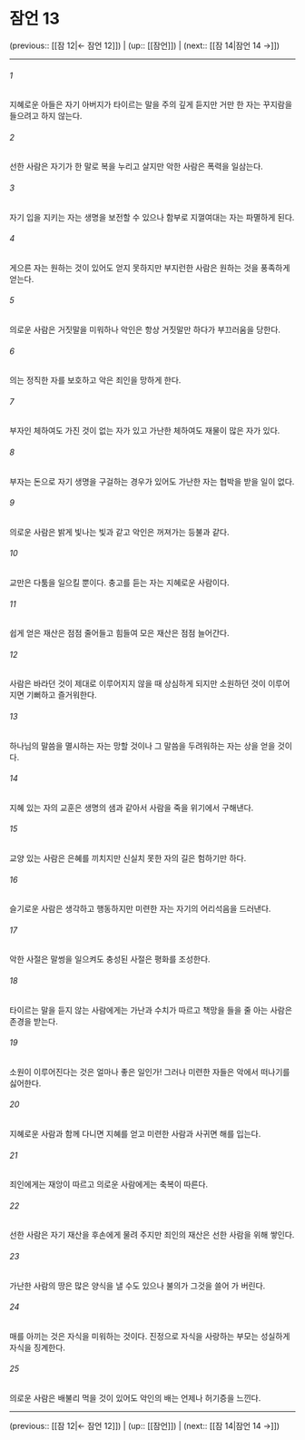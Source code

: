 # 잠언 13

(previous:: [[잠 12|← 잠언 12]]) | (up:: [[잠언]]) | (next:: [[잠 14|잠언 14 →]])

***




###### 1 

지혜로운 아들은 자기 아버지가 타이르는 말을 주의 깊게 듣지만 거만 한 자는 꾸지람을 들으려고 하지 않는다. 



###### 2 

선한 사람은 자기가 한 말로 복을 누리고 살지만 악한 사람은 폭력을 일삼는다. 



###### 3 

자기 입을 지키는 자는 생명을 보전할 수 있으나 함부로 지껄여대는 자는 파멸하게 된다. 



###### 4 

게으른 자는 원하는 것이 있어도 얻지 못하지만 부지런한 사람은 원하는 것을 풍족하게 얻는다. 



###### 5 

의로운 사람은 거짓말을 미워하나 악인은 항상 거짓말만 하다가 부끄러움을 당한다. 



###### 6 

의는 정직한 자를 보호하고 악은 죄인을 망하게 한다. 



###### 7 

부자인 체하여도 가진 것이 없는 자가 있고 가난한 체하여도 재물이 많은 자가 있다. 



###### 8 

부자는 돈으로 자기 생명을 구걸하는 경우가 있어도 가난한 자는 협박을 받을 일이 없다. 



###### 9 

의로운 사람은 밝게 빛나는 빛과 같고 악인은 꺼져가는 등불과 같다. 



###### 10 

교만은 다툼을 일으킬 뿐이다. 충고를 듣는 자는 지혜로운 사람이다. 



###### 11 

쉽게 얻은 재산은 점점 줄어들고 힘들여 모은 재산은 점점 늘어간다. 



###### 12 

사람은 바라던 것이 제대로 이루어지지 않을 때 상심하게 되지만 소원하던 것이 이루어지면 기뻐하고 즐거워한다. 



###### 13 

하나님의 말씀을 멸시하는 자는 망할 것이나 그 말씀을 두려워하는 자는 상을 얻을 것이다. 



###### 14 

지혜 있는 자의 교훈은 생명의 샘과 같아서 사람을 죽을 위기에서 구해낸다. 



###### 15 

교양 있는 사람은 은혜를 끼치지만 신실치 못한 자의 길은 험하기만 하다. 



###### 16 

슬기로운 사람은 생각하고 행동하지만 미련한 자는 자기의 어리석음을 드러낸다. 



###### 17 

악한 사절은 말썽을 일으켜도 충성된 사절은 평화를 조성한다. 



###### 18 

타이르는 말을 듣지 않는 사람에게는 가난과 수치가 따르고 책망을 들을 줄 아는 사람은 존경을 받는다. 



###### 19 

소원이 이루어진다는 것은 얼마나 좋은 일인가! 그러나 미련한 자들은 악에서 떠나기를 싫어한다. 



###### 20 

지혜로운 사람과 함께 다니면 지혜를 얻고 미련한 사람과 사귀면 해를 입는다. 



###### 21 

죄인에게는 재앙이 따르고 의로운 사람에게는 축복이 따른다. 



###### 22 

선한 사람은 자기 재산을 후손에게 물려 주지만 죄인의 재산은 선한 사람을 위해 쌓인다. 



###### 23 

가난한 사람의 땅은 많은 양식을 낼 수도 있으나 불의가 그것을 쓸어 가 버린다. 



###### 24 

매를 아끼는 것은 자식을 미워하는 것이다. 진정으로 자식을 사랑하는 부모는 성실하게 자식을 징계한다. 



###### 25 

의로운 사람은 배불리 먹을 것이 있어도 악인의 배는 언제나 허기증을 느낀다.

***

(previous:: [[잠 12|← 잠언 12]]) | (up:: [[잠언]]) | (next:: [[잠 14|잠언 14 →]])

